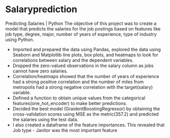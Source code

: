 # Salaryprediction
Predicting Salaries | Python
The objective of this project was to create a model that predicts the salaries for the job postings based on features like job type, degree, major, number of years of experience, type of industry using Python.

- Imported and prepared the data using Pandas, explored the data using Seaborn and Matplotlib line plots, box plots, and heatmaps to look for correlations between salary and the dependent variables.
- Dropped the zero-valued observations in the salary column as jobs cannot have zero salaries.
- Correlation/heatmaps showed that the number of years of experience had a strong positive correlation and the number of miles from metropolis had a strong negative correlation with the target(salary) variable.
- Defined a function to obtain unique values from the categorical features(one_hot_encoder) to make better predictions.
- Decided the best model (GraidentBoostingRegressor) by obtaining the cross-validation scores using MSE as the metric(357.2) and predicted the salaries using the test data.
- I also created a dataframe of the feature importances. This revealed that Job type - Janitor was the most important feature
